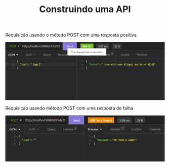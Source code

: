 <!DOCTYPE html>
<html lang="br-pt">

<head>
    <meta charset="utf-8">
    <title> TesteAPI</title>
</head>

<body>
    <header>
        <h1> Construindo uma API</h1>
    </header>
    <div>
        <p> Requisição usando o método POST com uma resposta positiva</p>
        <img src="https://github.com/Irina-Chang/exemploAPI/blob/master/imagens/queryCheia.png">
    </div>
    <div>
        <p> Requisição usando método POST com uma resposta de falha</p>
        <img src="https://github.com/Irina-Chang/exemploAPI/blob/master/imagens/queryVazia.png" </div>
</body>

</html>
